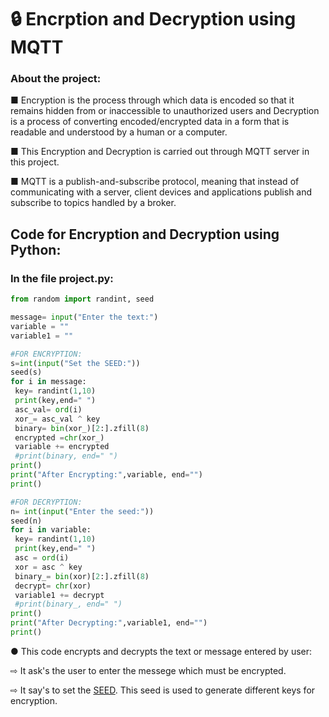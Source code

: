 # 🔒 Encrption and Decryption using MQTT
### About the project:
■ Encryption is the process through which data is encoded so that it remains hidden from or inaccessible to unauthorized users and Decryption is a process of converting encoded/encrypted data in a form that is readable and understood by a human or a computer.
<br>

■ This Encryption and Decryption is carried out through MQTT server in this project.
<br>

■ MQTT is a publish-and-subscribe protocol, meaning that instead of communicating with a server, client devices and applications publish and subscribe to topics handled by a broker.

## Code for Encryption and Decryption using Python:
   
   ### In the file project.py:
   ``` python
   from random import randint, seed

message= input("Enter the text:")
variable = ""
variable1 = ""

#FOR ENCRYPTION:
s=int(input("Set the SEED:"))
seed(s)
for i in message:
    key= randint(1,10)
    print(key,end=" ")
    asc_val= ord(i)
    xor_= asc_val ^ key
    binary= bin(xor_)[2:].zfill(8)
    encrypted =chr(xor_)
    variable += encrypted
    #print(binary, end=" ")  
print()
print("After Encrypting:",variable, end="")
print()

#FOR DECRYPTION:
n= int(input("Enter the seed:"))
seed(n)
for i in variable:
    key= randint(1,10)
    print(key,end=" ")
    asc = ord(i)
    xor = asc ^ key
    binary_= bin(xor)[2:].zfill(8)
    decrypt= chr(xor)
    variable1 += decrypt
    #print(binary_, end=" ")
print()
print("After Decrypting:",variable1, end="")
print()
```

 ● This code encrypts and decrypts the text or message entered by user:
 
   ⇨ It ask's the user to enter the messege which must be encrypted.
   <br>
   
   ⇨ It say's to set the [SEED](https://www.geeksforgeeks.org/random-seed-in-python/#:~:text=Seed%20function%20is%20used%20to,number%20generated%20by%20the%20generator). This seed is used to generate different keys for encryption.
